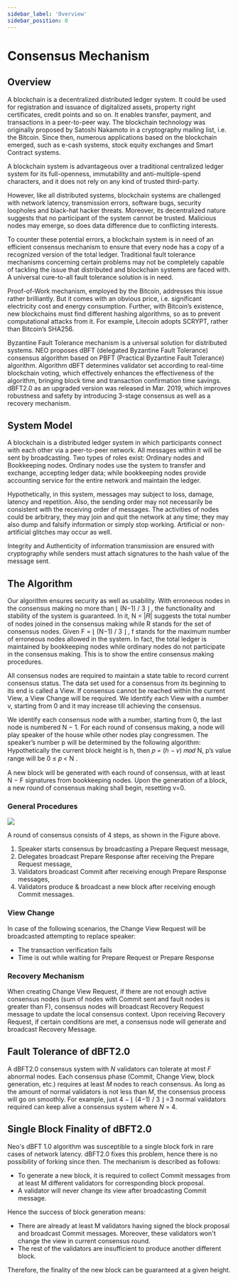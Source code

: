 ```yaml
---
sidebar_label: 'Overview'
sidebar_position: 0
---
```

# Consensus Mechanism

## Overview 

A blockchain is a decentralized distributed ledger system. It could be used for registration and issuance of digitalized assets, property right certificates, credit points and so on. It enables transfer, payment, and transactions in a peer-to-peer way. The blockchain technology was originally proposed by Satoshi Nakamoto in a cryptography mailing list, i.e. the Bitcoin. Since then, numerous applications based on the blockchain emerged, such as e-cash systems, stock equity exchanges and Smart Contract systems.

A blockchain system is advantageous over a traditional centralized ledger system for its full-openness, immutability and anti-multiple-spend characters, and it does not rely on any kind of trusted third-party.

However, like all distributed systems, blockchain systems are challenged with network latency, transmission errors, software bugs, security loopholes and black-hat hacker threats. Moreover, its decentralized nature suggests that no participant of the system cannot be trusted. Malicious nodes may emerge, so does data difference due to conflicting interests.

To counter these potential errors, a blockchain system is in need of an efficient consensus mechanism to ensure that every node has a copy of a recognized version of the total ledger. Traditional fault tolerance mechanisms concerning certain problems may not be completely capable of tackling the issue that distributed and blockchain systems are faced with. A universal cure-to-all fault tolerance solution is in need.

Proof-of-Work mechanism, employed by the Bitcoin, addresses this issue rather brilliantly. But it comes with an obvious price, i.e. significant electricity cost and energy consumption. Further, with Bitcoin’s existence, new blockchains must find different hashing algorithms, so as to prevent computational attacks from it. For example, Litecoin adopts SCRYPT, rather than Bitcoin’s SHA256.

Byzantine Fault Tolerance mechanism is a universal solution for distributed systems. NEO proposes dBFT (delegated Byzantine Fault Tolerance) consensus algorithm based on PBFT   (Practical Byzantine Fault Tolerance) algorithm. Algorithm dBFT determines validator set according to real-time blockchain voting, which effectively enhances the effectiveness of the algorithm, bringing block time and transaction confirmation time savings. dBFT2.0 as an upgraded version was released in Mar. 2019, which improves robustness and safety by introducing 3-stage consensus as well as a recovery mechanism.

## System Model 

A blockchain is a distributed ledger system in which participants connect with each other via a peer-to-peer network. All messages within it will be sent by broadcasting. Two types of roles exist: Ordinary nodes and Bookkeeping nodes. Ordinary nodes use the system to transfer and exchange, accepting ledger data; while bookkeeping nodes provide accounting service for the entire network and maintain the ledger. 

Hypothetically, in this system, messages may subject to loss, damage, latency and repetition. Also, the sending order may not necessarily be consistent with the receiving order of messages. The activities of nodes could be arbitrary, they may join and quit the network at any time; they may also dump and falsify information or simply stop working. Artificial or non-artificial glitches may occur as well.

Integrity and Authenticity of information transmission are ensured with cryptography while senders must attach signatures to the hash value of the message sent. 

## The Algorithm 

Our algorithm ensures security as well as usability. With erroneous nodes in the consensus making no more than ⌊ (N−1) / 3 ⌋ , the functionality and stability of the system is guaranteed. In it, N = |𝑅| suggests the total number of nodes joined in the consensus making while R stands for the set of consensus nodes. Given F = ⌊ (N−1) / 3 ⌋ , f stands for the maximum number of erroneous nodes allowed in the system. In fact, the total ledger is maintained by bookkeeping nodes while ordinary nodes do not participate in the consensus making. This is to show the entire consensus making procedures.

All consensus nodes are required to maintain a state table to record current consensus status. The data set used for a consensus from its beginning to its end is called a View. If consensus cannot be reached within the current View, a View Change will be required. We identify each View with a number v, starting from 0 and it may increase till achieving the consensus.

We identify each consensus node with a number, starting from 0, the last node is numbered N − 1. For each round of consensus making, a node will play speaker of the house while other nodes play congressmen. The speaker’s number p will be determined by the following algorithm: Hypothetically the current block height is h, then 𝑝 = (ℎ − 𝑣) 𝑚𝑜𝑑 N, p’s value range will be  0 ≤ 𝑝 < N .

A new block will be generated with each round of consensus, with at least N − F signatures from bookkeeping nodes. Upon the generation of a block, a new round of consensus making shall begin, resetting v=0.

### General Procedures 

![](../images/consensus/1.png)

A round of consensus consists of 4 steps, as shown in the Figure above.

1. Speaker starts consensus by broadcasting a Prepare Request message,
2. Delegates broadcast Prepare Response after receiving the Prepare Request message,
3. Validators broadcast Commit after receiving enough Prepare Response messages,
4. Validators produce & broadcast a new block after receiving enough Commit messages.


### View Change 

In case of the following scenarios, the Change View Request will be broadcasted attempting to replace speaker:

- The transaction verification fails
- Time is out while waiting for Prepare Request or Prepare Response

### Recovery Mechanism

When creating Change View Request, if there are not enough active consensus nodes (sum of nodes with Commit sent and fault nodes is greater than F), consensus nodes will broadcast Recovery Request message to update the local consensus context. Upon receiving Recovery Request, if certain conditions are met, a consensus node will generate and broadcast Recovery Message.

## Fault Tolerance of dBFT2.0

A dBFT2.0 consensus system with *N* validators can tolerate at most *F* abnormal nodes. Each consensus phase (Commit, Change View, block generation, etc.) requires at least *M* nodes to reach consensus. As long as the amount of normal validators is not less than *M*, the consensus process will go on smoothly. For example, just 4 − ⌊ (4−1) / 3 ⌋ =3  normal validators required can keep alive a consensus system where *N* = 4.

## Single Block Finality of dBFT2.0

Neo's dBFT 1.0 algorithm was susceptible to a single block fork in rare cases of network latency. dBFT2.0 fixes this problem, hence there is no possibility of forking since then. The mechanism is described as follows:

- To generate a new block, it is required to collect Commit messages from at least M different validators for corresponding block proposal.
- A validator will never change its view after broadcasting Commit message.

Hence the success of block generation means:

- There are already at least M validators having signed the block proposal and broadcast Commit messages. Moreover, these validators won't change the view in current consensus round.
- The rest of the validators are insufficient to produce another different block.

Therefore, the finality of the new block can be guaranteed at a given height.
